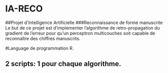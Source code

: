 # IA-RECO
##Projet d'Intelligence Artificielle 
###Reconnaissance de forme manuscrite
Le but de ce projet est d’implementer l’algorithme de retro-propagation du gradient de l’erreur pour qu’un perceptron multicouches soit capable de reconnaître des chiffres manuscrits.

#Language de programmation R.
## 2 scripts: 1 pour chaque algorithme.
